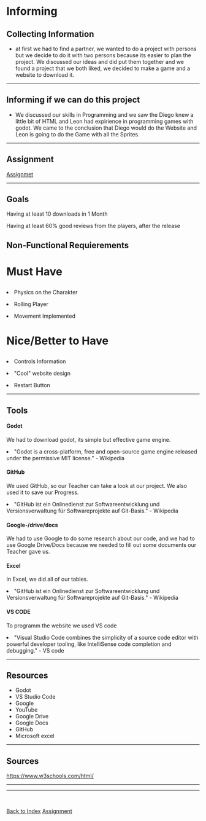 # Informing



## Collecting Information 

<ul><li> at first we had to find a partner, we wanted to do a project with persons but we decide to do it with two persons because its easier to plan the project. We discussed our ideas and did put them together and we found a project that we both liked, we decided to make a game and a website to download it.</li></ul>

<hr>

## Informing if we can do this project 

<ul><li> We discussed our skills in Programming and we saw the Diego knew a little bit of HTML and Leon had expirience in programming games with godot. We came to the conclusion that Diego would do the Website and Leon is going to do the Game with all the Sprites. </li></ul>

<hr>

## Assignment 
[Assignmet](https://github.com/dgdecorso/m431_ap24a_website-game/blob/main/assignementProposal.md)

<hr>

## Goals
<p>Having at least 10 downloads in 1 Month</p>
<p>Having at least 60% good reviews from the players, after the release</p>

## Non-Functional Requierements
# <p>Must Have</p>

<p><li>Physics on the Charakter</li></p>
<p><li>Rolling Player</li></p>
<p><li>Movement Implemented</li></p>

# <p>Nice/Better to Have</p>

<p><li>Controls Information</li></p>
<p><li>"Cool" website design</li></p>
<p><li>Restart Button</li></p>

<hr>

## Tools 

#### Godot
<p> We had to download godot, its simple but effective game engine. </p>
<li>"Godot is a cross-platform, free and open-source game engine released under the permissive MIT license." - Wikipedia</li>

#### GitHub
<p>We used GitHub, so our Teacher can take a look at our project. We also used it to save our Progress. </p>
<li>"GitHub ist ein Onlinedienst zur Softwareentwicklung und Versionsverwaltung für Softwareprojekte auf Git-Basis." - Wikipedia</li>

#### Google-/drive/docs
<p>We had to use Google to do some research about our code, and we had to use Google Drive/Docs because we needed to fill out some documents our Teacher gave us. </p>

#### Excel
<p> In Excel, we did all of our tables. </p>
<li>"GitHub ist ein Onlinedienst zur Softwareentwicklung und Versionsverwaltung für Softwareprojekte auf Git-Basis." - Wikipedia</li>

#### VS CODE
<p>To programm the website we used VS code</p>
<li>"Visual Studio Code combines the simplicity of a source code editor with powerful developer tooling, like IntelliSense code completion and debugging." - VS code</li>

<hr>

## Resources 

<ul>
<li> Godot </li>
<li> VS Studio Code</li>
<li> Google </li>
<li> YouTube </li>
<li> Google Drive </li> 
<li> Google Docs </li> 
<li> GitHub </li> 
<li> Microsoft excel </li>
</ul>

<hr>

## Sources
https://www.w3schools.com/html/



<hr> 


<ul>

</ul>

<hr>

<br>

[Back to Index](README.md)
[Assignment](https://github.com/dgdecorso/m431_ap24a_website-game/blob/main/assignementProposal.md)
